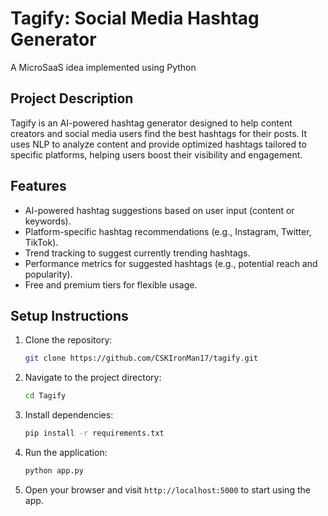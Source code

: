 # Tagify: Social Media Hashtag Generator

A MicroSaaS idea implemented using Python

## Project Description
Tagify is an AI-powered hashtag generator designed to help content creators and social media users find the best hashtags for their posts. It uses NLP to analyze content and provide optimized hashtags tailored to specific platforms, helping users boost their visibility and engagement.

## Features
- AI-powered hashtag suggestions based on user input (content or keywords).
- Platform-specific hashtag recommendations (e.g., Instagram, Twitter, TikTok).
- Trend tracking to suggest currently trending hashtags.
- Performance metrics for suggested hashtags (e.g., potential reach and popularity).
- Free and premium tiers for flexible usage.

## Setup Instructions
1. Clone the repository:
   ```bash
   git clone https://github.com/CSKIronMan17/tagify.git
   ```
2. Navigate to the project directory:
   ```bash
   cd Tagify
   ```
3. Install dependencies:
   ```bash
   pip install -r requirements.txt
   ```
4. Run the application:
   ```bash
   python app.py
   ```
5. Open your browser and visit `http://localhost:5000` to start using the app.
